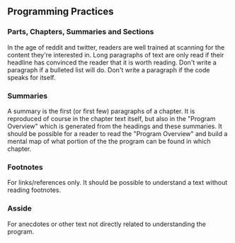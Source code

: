 
## Programming Practices


### Parts, Chapters, Summaries and Sections

In the age of reddit and twitter, readers are well trained at
scanning for the content they're interested in. Long paragraphs
of text are only read if their headline has convinced the reader
that it is worth reading. Don't write a paragraph if a bulleted
list will do. Don't write a paragraph if the code speaks for
itself.


### Summaries

A summary is the first (or first few) paragraphs of a chapter. It
is reproduced of course in the chapter text itself, but also in
the "Program Overview" which is generated from the headings and
these summaries. It should be possible for a reader to read the
"Program Overview" and build a mental map of what portion of the
the program can be found in which chapter.


### Footnotes

For links/references only. It should be possible to understand
a text without reading footnotes.


### Asside

For anecdotes or other text not directly related to understanding
the program.

